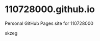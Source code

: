 # 110728000.github.io
Personal GitHub Pages site for 110728000





































skzeg
